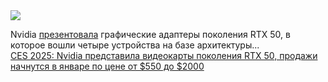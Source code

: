 <!--2025-01-07 12:43:07-->
<div class="yb">
  <div class="rss smaller1 habr"><img src="https://habrastorage.org/getpro/habr/upload_files/f0f/55d/1ed/f0f55d1ed25fc4a4af39a2e397dd7b65.jpg" /><p>Nvidia <a href="https://www.nvidia.com/en-gb/geforce/news/rtx-50-series-graphics-cards-gpu-laptop-announcements" rel="noopener noreferrer nofollow">презентовала</a> графические адаптеры поколения RTX 50, в которое вошли четыре устройства на базе архитектуры... <br><a class="light" href="https://habr.com/ru/news/872030/?utm_source=habrahabr&utm_medium=rss&utm_campaign=872030">CES 2025: Nvidia представила видеокарты поколения RTX 50, продажи начнутся в январе по цене от $550 до $2000</a></div>
</div>
